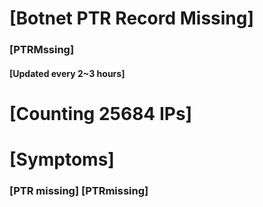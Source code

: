 # [Botnet PTR Record Missing]
### [PTRMssing]
#### [Updated every 2~3 hours]

# [Counting 25684 IPs]

# [Symptoms] 
###   [PTR missing] [PTRmissing]
